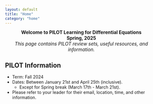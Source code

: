 ```yaml
---
layout: default
title: "Home"
category: "home"
---
```


<div style="text-align: center; font-size: 110%;">
  <b>Welcome to PILOT Learning for Differential Equations</b><br>
  <b>Spring, 2025</b><br>
  <i>This page contains PILOT review sets, useful resources, and information.</i>
</div>

## PILOT Information

- Term: Fall 2024
- Dates: Between January 21st and April 25th (inclusive). 
  - Except for Spring break (March 17th - March 21st).
- Please refer to your leader for their email, location, time, and other information.
